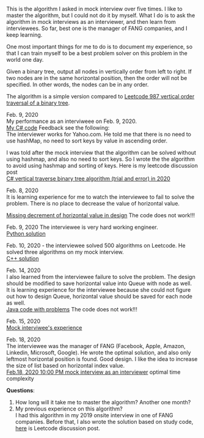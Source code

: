 This is the algorithm I asked in mock interview over five times. I like to master the algorithm, but I could not do it by myself. What I do is to ask the algorithm in mock interviews as an interviewer, and then learn from interviewees. So far, best one is the manager of FANG companies, and I keep learning. 

One most important things for me to do is to document my experience, so that I can train myself to be a best problem solver on this problem in the world one day. 

Given a binary tree, output all nodes in vertically order from left to right. If two nodes are in the same horizontal position, then the order will not be specified. In other words, the nodes can be in any order. 

The algorithm is a simple version compared to [Leetcode 987 vertical order traversal of a binary tree](https://leetcode.com/problems/vertical-order-traversal-of-a-binary-tree/).

Feb. 9, 2020<br>
My performance as an interviweee on Feb. 9, 2020. <br>
[My C# code](https://gist.github.com/jianminchen/f764c85561eb69397b3f6b87910e4b5b) Feedback see the following:<br>
The interviewer works for Yahoo.com. He told me that there is no need to use hashMap, no need to sort keys by value in ascending order. 

I was told after the mock interview that the algorithm can be solved without using hashmap, and also no need to sort keys. So I wrote the the algorithm to avoid using hashmap and sorting of keys. Here is my leetcode discussion post<br>
[C#  vertical traverse binary tree algorithm (trial and error) in 2020](https://leetcode.com/problems/vertical-order-traversal-of-a-binary-tree/discuss/504546/C-vertical-traverse-binary-tree-algorithm-(trial-and-error)-in-2020) <br>

Feb. 8, 2020<br>
It is learning experience for me to watch the interviewee to fail to solve the problem. There is no place to decrease the value of horizontal value. <br>

[Missing decrement of horizontal value in design](https://gist.github.com/jianminchen/1c8281f00bc94befadb69a0702e0328a) The code does not work!!!<br>


Feb. 9, 2020 The interviewee is very hard working engineer.<br>
[Python solution](https://gist.github.com/jianminchen/4e5fe1bf8d2899427cd4119e16c21f97) <br>

Feb. 10, 2020 - the interviewee solved 500 algorithms on Leetcode. He solved three algorithms on my mock interview.<br>
[C++ solution](https://gist.github.com/jianminchen/1d9becd14d75cfe3f409e07b83ce6a51) <br>

Feb. 14, 2020 <br>
I also learned from the interviewee failure to solve the problem. The design should be modified to save horizontal value into Queue with node as well. <br>
It is learning experience for the interviewee because she could not figure out how to design Queue, horizontal value should be saved for each node as well. <br>
[Java code with problems](https://gist.github.com/jianminchen/12c811a9ef7a134d5f4dd9831c92ed1b) The code does not work!!!<br>

Feb. 15, 2020<br>
[Mock interviwee's experience](https://gist.github.com/jianminchen/c6cad3f30d03e7fc9f7e1891cd4df858) <br>

Feb. 18, 2020<br>
The interviewee was the manager of FANG (Facebook, Apple, Amazon, Linkedin, Microsoft, Google). He wrote the optimal solution, and also only leftmost horizontal position is found. Good design. I like the idea to increase the size of list based on horizontal index value.<br>
[Feb.18, 2020 10:00 PM mock interview as an interviewer](http://juliachencoding.blogspot.com/2020/02/case-study-vertically-traverse-binary.html) optimal time complexity<br>


**Questions**:<br>
1. How long will it take me to master the algorithm? Another one month? <br>
2. My previous experience on this algorithm? <br> I had this algorithm in my 2019 onsite interview in one of FANG companies. Before that, I also wrote the solution based on study code, [here](https://leetcode.com/problems/vertical-order-traversal-of-a-binary-tree/discuss/304946/C-SortDictionary-SortedList-SortedSet-all-are-used-in-one-solution) is Leetcode discussion post. 




